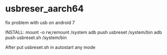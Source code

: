 # usbreser_aarch64
fix problem with usb on android 7

INSTALL:
    mount -o rw,remount /system
    adb push usbreset /system/bin
    adb push usbreset.sh /system/bin

After put usbreset.sh in autostart any mode
